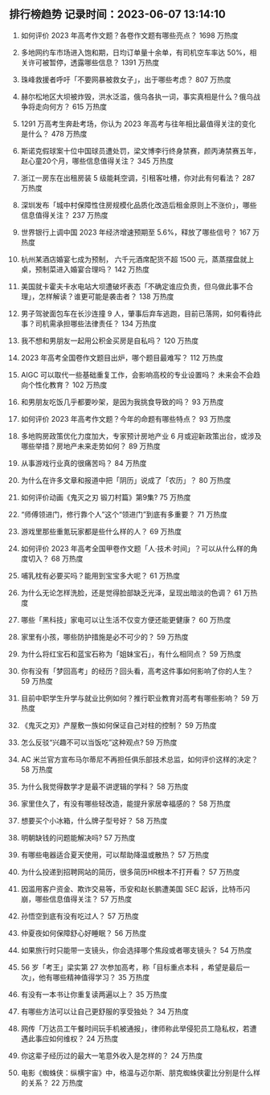 
## 排行榜趋势 记录时间：2023-06-07 13:14:10
  
  1. 如何评价 2023 年高考作文题？各卷作文题有哪些亮点？ 1698 万热度
    
  2. 多地网约车市场进入饱和期，日均订单量十余单，有司机空车率达 50%，相关许可被暂停，透露哪些信息？ 1391 万热度
    
  3. 珠峰救援者呼吁「不要网暴被救女子」，出于哪些考虑？ 807 万热度
    
  4. 赫尔松地区大坝被炸毁，洪水泛滥，俄乌各执一词，事实真相是什么？俄乌战争将走向何方？ 615 万热度
    
  5. 1291 万高考生奔赴考场，你认为 2023 年高考与往年相比最值得关注的变化是什么？ 478 万热度
    
  6. 斯诺克假球案十位中国球员遭处罚，梁文博李行终身禁赛，颜丙涛禁赛五年，赵心童20个月，哪些信息值得关注？ 345 万热度
    
  7. 浙江一房东在出租房装 5 级能耗空调，引租客吐槽，你对此有何看法？ 287 万热度
    
  8. 深圳发布「城中村保障性住房规模化品质化改造后租金原则上不涨价」，哪些信息值得关注？ 237 万热度
    
  9. 世界银行上调中国 2023 年经济增速预期至 5.6%，释放了哪些信号？ 167 万热度
    
  10. 杭州某酒店婚宴七成为预制， 六千元酒席配货不超 1500 元，蒸蒸摆盘就上桌，预制菜进入婚宴合理吗？ 142 万热度
    
  11. 美国就卡霍夫卡水电站大坝遭破坏表态「不确定谁应负责，但乌做此事不合理」，怎样解读？谁更可能是袭击者？ 138 万热度
    
  12. 男子驾驶面包车在长沙连撞 9 人，肇事后弃车逃跑，目前已落网，如何看待此事？司机需承担哪些法律责任？ 134 万热度
    
  13. 我不想和男朋友一起用公积金买房是自私吗？ 120 万热度
    
  14. 2023 年高考全国卷作文题目出炉，哪个题目最难写？ 112 万热度
    
  15. AIGC 可以取代一些基础重复工作，会影响高校的专业设置吗？ 未来会不会趋向个性化教育？ 102 万热度
    
  16. 和男朋友吃饭几乎都要吵架，是因为我挑食导致的吗？ 93 万热度
    
  17. 如何评价 2023 年高考作文题？今年的命题有哪些特点？ 93 万热度
    
  18. 多地购房政策优化力度加大，专家预计房地产业 6 月或迎新政策出台，或涉及哪些举措？房地产未来走势如何？ 89 万热度
    
  19. 从事游戏行业真的很痛苦吗？ 84 万热度
    
  20. 为什么在许多文章和报道中把「阴历」说成了「农历」？ 80 万热度
    
  21. 如何评价动画《鬼灭之刃 锻刀村篇》第9集? 75 万热度
    
  22. “师傅领进门，修行靠个人”这个“领进门”到底有多重要？ 71 万热度
    
  23. 游戏里那些重氪玩家都是些什么样的人？ 69 万热度
    
  24. 如何评价 2023 年高考全国甲卷作文题「人·技术·时间」？可以从什么样的角度切入？ 68 万热度
    
  25. 哺乳枕有必要买吗？能用到宝宝多大呢？ 61 万热度
    
  26. 为什么无论怎样洗脸，还是觉得脸部缺乏光泽，呈现出暗淡的色调？ 61 万热度
    
  27. 哪些「黑科技」家电可以让生活不仅变方便还能更健康？ 60 万热度
    
  28. 家里有小孩，哪些防护措施是必不可少的？ 59 万热度
    
  29. 为什么将红宝石和蓝宝石称为「姐妹宝石」，有什么相同点？ 59 万热度
    
  30. 你有没有「梦回高考」的经历？回头看，高考这件事如何影响了你的人生？ 59 万热度
    
  31. 目前中职学生升学与就业比例如何？推行职业教育对高考有哪些影响？ 59 万热度
    
  32. 《鬼灭之刃》产屋敷一族如何保证自己对柱的控制？ 59 万热度
    
  33. 怎么反驳“兴趣不可以当饭吃”这种观点? 59 万热度
    
  34. AC 米兰官方宣布马尔蒂尼不再担任俱乐部技术总监，如何评价这样的决定？ 58 万热度
    
  35. 为什么我觉得数学才是最不讲逻辑的学科？ 58 万热度
    
  36. 家里住久了，有没有哪些轻改造，能提升家居幸福感的？ 58 万热度
    
  37. 想要买个小冰箱，什么牌子型号好？ 58 万热度
    
  38. 明朝缺钱的问题能解决吗? 57 万热度
    
  39. 有哪些电器适合夏天使用，可以帮助降温或散热？ 57 万热度
    
  40. 为什么投递到招聘网站的简历，很多简历HR根本不打开看？ 57 万热度
    
  41. 因滥用客户资金、欺诈交易等，币安和赵长鹏遭美国 SEC 起诉，比特币闪崩，哪些信息值得关注？ 57 万热度
    
  42. 孙悟空到底有没有吃过人？ 57 万热度
    
  43. 仲夏夜如何保障舒心好睡眠？ 56 万热度
    
  44. 如果旅行时只能带一支镜头，你会选择哪个焦段或者哪支镜头？ 54 万热度
    
  45. 56 岁「考王」梁实第 27 次参加高考，称「目标重点本科 ，希望是最后一次」，他有哪些精神值得学习？ 35 万热度
    
  46. 有没有一本书让你重复读两遍以上？ 35 万热度
    
  47. 有哪些方法可以让自己更舒服的享受独处？ 34 万热度
    
  48. 网传「万达员工午餐时间玩手机被通报」，律师称此举侵犯员工隐私权，若遭遇此事应如何维权？ 24 万热度
    
  49. 你这辈子经历过的最大一笔意外收入是怎样的？ 24 万热度
    
  50. 电影《蜘蛛侠：纵横宇宙》中，格温与迈尔斯、朋克蜘蛛侠霍比分别是什么样的关系？ 22 万热度
    